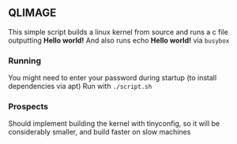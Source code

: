 ## QLIMAGE

This simple script builds a linux kernel from source and runs a c file outputting __Hello world!__
And also runs echo __Hello world!__ via ``busybox``

### Running

You might need to enter your password during startup (to install dependencies via apt)
Run with ``./script.sh``


### Prospects

Should implement building the kernel with tinyconfig, so it will be considerably smaller, and build faster on slow machines
